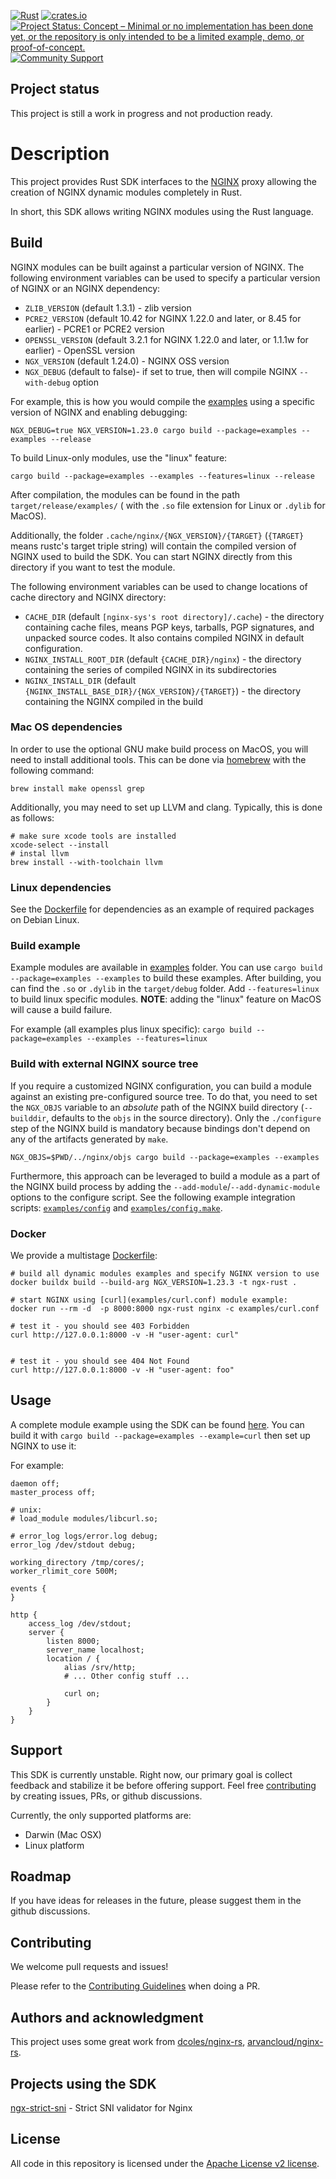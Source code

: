 [![Rust](https://github.com/nginxinc/ngx-rust/actions/workflows/ci.yaml/badge.svg)](https://github.com/nginxinc/ngx-rust/actions/workflows/ci.yaml)
[![crates.io](https://img.shields.io/crates/v/ngx.svg)](https://crates.io/crates/ngx)
[![Project Status: Concept – Minimal or no implementation has been done yet, or the repository is only intended to be a limited example, demo, or proof-of-concept.](https://www.repostatus.org/badges/latest/concept.svg)](https://www.repostatus.org/#concept)
[![Community Support](https://badgen.net/badge/support/community/cyan?icon=awesome)](https://github.com/nginxinc/ngx-rust/discussions)


## Project status
This project is still a work in progress and not production ready.

# Description

This project provides Rust SDK interfaces to the [NGINX](https://nginx.com) proxy allowing the creation of NGINX
dynamic modules completely in Rust.

In short, this SDK allows writing NGINX modules using the Rust language.

## Build

NGINX modules can be built against a particular version of NGINX. The following environment variables can be used to specify a particular version of NGINX or an NGINX dependency:

* `ZLIB_VERSION` (default 1.3.1) - zlib version
* `PCRE2_VERSION` (default 10.42 for NGINX 1.22.0 and later, or 8.45 for earlier) - PCRE1 or PCRE2 version
* `OPENSSL_VERSION` (default 3.2.1 for NGINX 1.22.0 and later, or 1.1.1w for earlier) - OpenSSL version
* `NGX_VERSION` (default 1.24.0) - NGINX OSS version
* `NGX_DEBUG` (default to false)-  if set to true, then will compile NGINX `--with-debug` option

For example, this is how you would compile the [examples](examples) using a specific version of NGINX and enabling
debugging:
```
NGX_DEBUG=true NGX_VERSION=1.23.0 cargo build --package=examples --examples --release
```

To build Linux-only modules, use the "linux" feature:
```
cargo build --package=examples --examples --features=linux --release
```

After compilation, the modules can be found in the path `target/release/examples/` ( with the `.so` file extension for
Linux or `.dylib` for MacOS).

Additionally, the folder  `.cache/nginx/{NGX_VERSION}/{TARGET}` (`{TARGET}` means rustc's target triple string) will contain the compiled version of NGINX used to build
the SDK. You can start NGINX directly from this directory if you want to test the module.

The following environment variables can be used to change locations of cache directory and NGINX directory:

* `CACHE_DIR` (default `[nginx-sys's root directory]/.cache`) - the directory containing cache files, means PGP keys, tarballs, PGP signatures, and unpacked source codes. It also contains compiled NGINX in default configuration.
* `NGINX_INSTALL_ROOT_DIR` (default `{CACHE_DIR}/nginx`) - the directory containing the series of compiled NGINX in its subdirectories
* `NGINX_INSTALL_DIR` (default `{NGINX_INSTALL_BASE_DIR}/{NGX_VERSION}/{TARGET}`) - the directory containing the NGINX compiled in the build

### Mac OS dependencies

In order to use the optional GNU make build process on MacOS, you will need to install additional tools. This can be
done via [homebrew](https://brew.sh/) with the following command:
```
brew install make openssl grep
```

Additionally, you may need to set up LLVM and clang. Typically, this is done as follows:

```
# make sure xcode tools are installed
xcode-select --install
# instal llvm
brew install --with-toolchain llvm
```

### Linux dependencies

See the [Dockerfile](Dockerfile) for dependencies as an example of required packages on Debian Linux.

### Build example

Example modules are available in [examples](examples) folder. You can use `cargo build --package=examples --examples` to build these examples. After building, you can find the `.so` or `.dylib` in the `target/debug` folder. Add `--features=linux` to build linux specific modules. **NOTE**: adding the "linux" feature on MacOS will cause a build failure.

For example (all examples plus linux specific):
`cargo build --package=examples --examples --features=linux`

### Build with external NGINX source tree

If you require a customized NGINX configuration, you can build a module against an existing pre-configured source tree.
To do that, you need to set the `NGX_OBJS` variable to an _absolute_ path of the NGINX build directory (`--builddir`, defaults to the `objs` in the source directory).
Only the `./configure` step of the NGINX build is mandatory because bindings don't depend on any of the artifacts generated by `make`.


```
NGX_OBJS=$PWD/../nginx/objs cargo build --package=examples --examples

```

Furthermore, this approach can be leveraged to build a module as a part of the NGINX build process by adding the `--add-module`/`--add-dynamic-module` options to the configure script.
See the following example integration scripts: [`examples/config`](examples/config) and [`examples/config.make`](examples/config.make).

### Docker

We provide a multistage [Dockerfile](Dockerfile):

    # build all dynamic modules examples and specify NGINX version to use
    docker buildx build --build-arg NGX_VERSION=1.23.3 -t ngx-rust .

    # start NGINX using [curl](examples/curl.conf) module example:
    docker run --rm -d  -p 8000:8000 ngx-rust nginx -c examples/curl.conf

    # test it - you should see 403 Forbidden
    curl http://127.0.0.1:8000 -v -H "user-agent: curl"


    # test it - you should see 404 Not Found
    curl http://127.0.0.1:8000 -v -H "user-agent: foo"

## Usage

A complete module example using the SDK can be found [here](examples/curl.rs). You can build it with
`cargo build --package=examples --example=curl` then set up NGINX to use it:

For example:
```nginx
daemon off;
master_process off;

# unix:
# load_module modules/libcurl.so;

# error_log logs/error.log debug;
error_log /dev/stdout debug;

working_directory /tmp/cores/;
worker_rlimit_core 500M;

events {
}

http {
    access_log /dev/stdout;
    server {
        listen 8000;
        server_name localhost;
        location / {
            alias /srv/http;
            # ... Other config stuff ...

            curl on;
        }
    }
}
```

## Support
This SDK is currently unstable. Right now, our primary goal is collect feedback and stabilize it be before
offering support. Feel free [contributing](CONTRIBUTING.md) by creating issues, PRs, or github discussions.

Currently, the only supported platforms are:
* Darwin (Mac OSX)
* Linux platform

## Roadmap
If you have ideas for releases in the future, please suggest them in the github discussions.

## Contributing

We welcome pull requests and issues!

Please refer to the [Contributing Guidelines](CONTRIBUTING.md) when doing a PR.

## Authors and acknowledgment
This project uses some great work from [dcoles/nginx-rs](https://github.com/dcoles/nginx-rs),
[arvancloud/nginx-rs](https://github.com/arvancloud/nginx-rs).

## Projects using the SDK

[ngx-strict-sni](https://github.com/JyJyJcr/ngx-strict-sni) - Strict SNI validator for Nginx

## License

All code in this repository is licensed under the
[Apache License v2 license](LICENSE).
